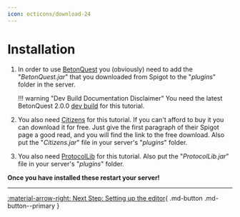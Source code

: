 ```yaml
---
icon: octicons/download-24
---
```

# Installation
1. In order to use <a href="https://www.spigotmc.org/resources/2117/" target="_blank">BetonQuest</a> you (obviously)
   need to add the "_BetonQuest.jar_" that you downloaded from Spigot to the "_plugins_" folder in the server.

    !!! warning "Dev Build Documentation Disclaimer"
        You need the latest BetonQuest 2.0.0 [dev build](https://betonquest.org/) for this tutorial.

2. You also need <a href="https://www.spigotmc.org/resources/13811/" target="_blank">Citizens</a> for this
   tutorial. If you can't afford to buy it you can download it for free.
   Just give the first paragraph of their Spigot page a good read, and you will find the link to the free download.
   Also put the "_Citizens.jar_" file in your server's "_plugins_" folder.

3. You also need <a href="https://www.spigotmc.org/resources/1997/" target="_blank">ProtocolLib</a> for this
   tutorial. Also put the "_ProtocolLib.jar_" file in your server's "_plugins_" folder.

**Once you have installed these restart your server!**

---
[:material-arrow-right: Next Step: Setting up the editor](Setting-up-the-editor.md){ .md-button .md-button--primary }
